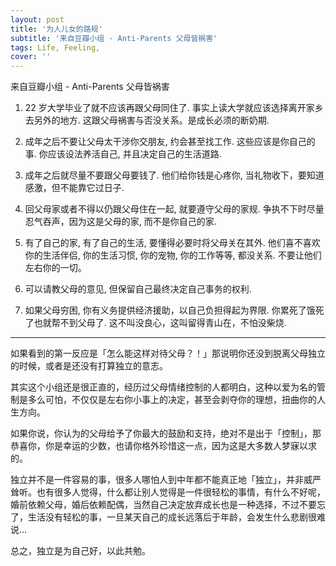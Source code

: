 ```yaml
---
layout: post
title: '为人儿女的路规'
subtitle: '来自豆瓣小组 - Anti-Parents 父母皆祸害'
tags: Life, Feeling, 
cover: ''
---
```



来自豆瓣小组 - Anti-Parents 父母皆祸害

1. 22 岁大学毕业了就不应该再跟父母同住了. 事实上读大学就应该选择离开家乡去另外的地方. 这跟父母祸害与否没关系。是成长必须的断奶期. 

2. 成年之后不要让父母太干涉你交朋友, 约会甚至找工作. 这些应该是你自己的事. 你应该设法养活自己, 并且决定自己的生活道路. 

3. 成年之后就尽量不要跟父母要钱了. 他们给你钱是心疼你, 当礼物收下，要知道感激，但不能靠它过日子. 

4. 回父母家或者不得以仍跟父母住在一起, 就要遵守父母的家规. 争执不下时尽量忍气吞声，因为这是父母的家, 而不是你自己的家. 

5. 有了自己的家, 有了自己的生活, 要懂得必要时将父母关在其外. 他们喜不喜欢你的生活伴侣, 你的生活习惯, 你的宠物, 你的工作等等, 都没关系. 不要让他们左右你的一切。 

6. 可以请教父母的意见, 但保留自己最终决定自己事务的权利. 

7. 如果父母穷困, 你有义务提供经济援助，以自己负担得起为界限. 你累死了饿死了也就帮不到父母了. 这不叫没良心，这叫留得青山在，不怕没柴烧.


----------------------------------------------------------------------------------------------

如果看到的第一反应是「怎么能这样对待父母？！」那说明你还没到脱离父母独立的时候，或者是还没有打算独立的意志。

其实这个小组还是很正直的，经历过父母情绪控制的人都明白，这种以爱为名的管制是多么可怕，不仅仅是左右你小事上的决定，甚至会剥夺你的理想，扭曲你的人生方向。

如果你说，你认为的父母给予了你最大的鼓励和支持，绝对不是出于「控制」，那恭喜你，你是幸运的少数，也请你格外珍惜这一点，因为这是大多数人梦寐以求的。

独立并不是一件容易的事，很多人哪怕人到中年都不能真正地「独立」，并非威严耸听。也有很多人觉得，什么都让别人觉得是一件很轻松的事情，有什么不好呢，婚前依赖父母，婚后依赖配偶，当然自己决定放弃成长也是一种选择，不过不要忘了，生活没有轻松的事，一旦某天自己的成长远落后于年龄，会发生什么悲剧很难说...

总之，独立是为自己好，以此共勉。